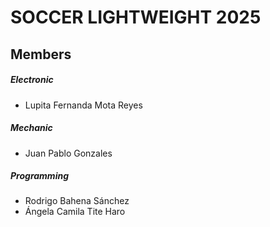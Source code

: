 <h1>SOCCER LIGHTWEIGHT 2025</h1>
<h2>Members</h2>
<h5>Electronic</h5>
<ul>
    <li>Lupita Fernanda Mota Reyes</li>
</ul>
<h5>Mechanic</h5>
<ul>
    <li>Juan Pablo Gonzales</li>
</ul>
<h5>Programming</h5>
<ul>
    <li>Rodrigo Bahena Sánchez</li>
    <li>Ángela Camila Tite Haro</li>

</ul>